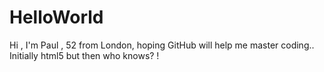 # HelloWorld
Hi , I'm Paul , 52 from London, hoping GitHub will help me master coding.. Initially html5 but then who knows? !
